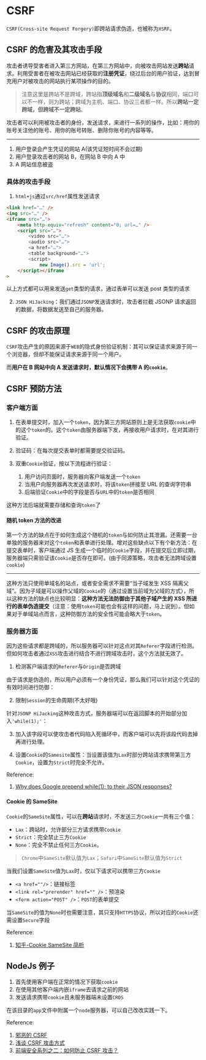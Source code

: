 # CSRF

`CSRF(Cross-site Request Forgery)`即跨站请求伪造，也被称为`XSRF`。

## CSRF 的危害及其攻击手段

攻击者诱导受害者进入第三方网站，在第三方网站中，向被攻击网站发送**跨站**请求。利用受害者在被攻击网站已经获取的**注册凭证**，绕过后台的用户验证，达到冒充用户对被攻击的网站执行某项操作的目的。

> 注意这里是跨站不是跨域，跨站指**顶级域名**和**二级域名**与**协议**相同，端口可以不一样，则为跨站；跨域为主机、端口、协议三者都一样。所以**跨站一定跨域，但跨域不一定跨站**。

攻击者可以利用被攻击者的身份，发送请求，来进行一系列的操作，比如：用你的账号关注他的账号、用你的账号转账、删除你账号的内容等等。

---

1. 用户登录会产生凭证的网站 A(该凭证短时间不会过期)
2. 用户登录攻击者的网站 B，在网站 B 中向 A 中
3. A 网站信息被盗

### 具体的攻击手段

1. `html+js`通过`src/href`属性发送请求

```html
<link href="…" />
<img src="…" />
<iframe src="…">
    <meta http-equiv="refresh" content="0; url=…" />
    <script src="…">
        <video src="…">
        <audio src="…">
        <a href="…">
        <table background="…">
        <script>
            new Image().src = 'url';
    </script></iframe
>
```

以上方式都可以用来发送`get`类型的请求，通过表单可以发送 post 类型的请求

2. `JSON HiJacking`：我们通过`JSONP`发送请求时，攻击者拦截 JSONP 请求返回的数据，将数据发送至自己的服务器。

## CSRF 的攻击原理

`CSRF`攻击产生的原因来源于`WEB`的隐式身份验证机制：其可以保证请求来源于同一个浏览器，但却不能保证请求来源于同一个用户。

而**用户在 B 网站中向 A 发送请求时，默认情况下会携带 A 的`cookie`**。

## CSRF 预防方法

### 客户端方面

1. 在表单提交时，加入一个`token`，因为第三方网站原则上是无法获取`cookie`中的这个`token`的。这个`token`由服务器端下发，再接收用户请求时，在对其进行验证。

2. 验证码：在每次提交表单时都需要提交验证码。

3. 双重`Cookie`验证，按以下流程进行验证：
    1. 用户访问页面时，服务器向客户端发送一个`token`
    2. 当用户向服务器再次发送请求时，将该`token`拼接至 URL 的查询字符串
    3. 后端验证`Cookie`中的字段是否与`URL`中的`token`是否相同

这种方法后端就需要存储和查询`token`了

#### 随机 token 方法的改进

第一个方法的缺点在于如何生成这个随机的`token`与如何防止其泄漏。还需要一台单独的服务器来对这个`token`和表单进行处理。增对这些缺点以下有个新方法：在提交表单时，客户端通过 JS 生成一个临时的`Cookie`字段，并在提交后立即过期，服务器端只需验证该`Cookie`是否存在即可。(由于同源策略，攻击者无法跨域设置`cookie`)

---

这种方法只使用单域名的站点，或者安全需求不需要“当子域发生 XSS 隔离父域”。因为子域是可以操作父域的`Cookie`的（通过设置当前域为父域的方式），所以这种方法的缺点也比较明显：**这种方法无法防御由于其他子域产生的 XSS 所进行的表单伪造提交**（注意：使用`token`可能也会有这样的问题，马上说到）。但如果对于单域站点而言，这种防御方法的安全性可能会略大于`token`。

### 服务器方面

因为这些请求都是跨域的，所以服务器可以针对这点对其`Referer`字段进行检测。但如何攻击者通过`XSS`攻击进行结合不进行跨域攻击时，这个方法就无效了。

1. 检测客户端请求的`Referer`与`Origin`是否跨域

由于请求是伪造的，所以用户必须有一个身份凭证，那么我们可以针对这个凭证的有效时间进行防御：

2. 限制`Session`的生命周期(不太好哦)

针对`JSONP HiJacking`这种攻击方式，服务器端可以在返回脚本的开始部分加入`'while(1);'`：

3. 加入该字段可以使攻击者代码陷入死循环中，而客户端可以先将该段代码去掉再进行处理。

4. 设置`Cookie`的`Samesite`属性：当设置该值为`Lax`时部分跨站请求携带第三方`Cookie`，设置为`Strict`时完全不允许。

Reference:

1. [Why does Google prepend while(1); to their JSON responses?](https://stackoverflow.com/questions/2669690/why-does-google-prepend-while1-to-their-json-responses)

#### Cookie 的 SameSite

`Cookie`的`SameSite`属性，可以在**跨站**请求时，不发送三方`Cookie`一共有三个值：

-   `Lax`：跨站时，允许部分三方请求携带`Cookie`
-   `Strict`：完全禁止三方`Cookie`
-   `None`：完全不禁止任何三方`Cookie`。

> `Chrome`中`SameSite`默认值为`Lax`；`Safari`中`SameSite`默认值为`Strict`

当我们设置`SameSite`值为`Lax`时，仅以下请求可以携带三方`Cookie`

-   `<a href=""/>`：链接标签
-   `<link rel="prerender" href="" />`：预渲染
-   `<form action="POST" />`：`POST`的表单提交

当`SameSite`的值为`None`时也需要注意，其只支持`HTTPS`协议，所以对应的`Cookie`还需设置`Secure`字段

Reference:

1. [知乎-Cookie SameSite 简析](https://zhuanlan.zhihu.com/p/266282015)

## NodeJs 例子

1. 首先使用客户端在正常的情况下获取`cookie`
2. 在使用其他客户端内嵌`iframe`去请求之前的网站
3. 发送请求携带`cookie`且未服务器端未设置`CROS`

在该目录的`app`文件中附属一个`node`服务器，可以自己改改实践一下。

Reference:

1. [邪恶的 CSRF](https://juejin.im/post/5aa11982f265da23a1417935#heading-6)
2. [浅谈 CSRF 攻击方式](https://www.cnblogs.com/hyddd/archive/2009/04/09/1432744.html)
3. [前端安全系列之二：如何防止 CSRF 攻击？](https://juejin.im/post/5bc009996fb9a05d0a055192#heading-24)

